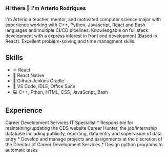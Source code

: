 ### Hi there 👋 I'm Arterio Rodrigues

I'm Arterio a teacher, mentor, and motivated computer science major with experience working with C++, Python, Javascript, React and Bash languages and multiple CI/CD pipelines. Knowledgable on full stack development with a express interest in front end development (Based in React). Excellent problem-solving and time managment skills. 

## Skills
* ⚛ React
* 📱 React Native
* 🔗 Github Jenkins Gradle
* 📕 VS Code, IDLE, Office Suite
* 💻 C++, Pthon, HTML, CSS, JavaScript, Bash

## Experience 

Career Development Services
IT Specialist 
    * Responsible for maintaining/updating the CDS website Career Hunter, the job/internship database including publicity, reporting, data entry and supervision of
      data entry
    * Develop and manage projects and assignments at the discretion of the Director of Career Development Services
    * Design python programs to automate tasks



<!--
[![ArterioRodrigues's GitHub stats](https://github-readme-stats.vercel.app/api?username=ArterioRodrigues)](https://github.com/anuraghazra/github-readme-stats)
**ArterioRodrigues/ArterioRodrigues** is a ✨ _special_ ✨ repository because its `README.md` (this file) appears on your GitHub profile.

Here are some ideas to get you started:

- 🔭 I’m currently working on ...
- 🌱 I’m currently learning ...
- 👯 I’m looking to collaborate on ...
- 🤔 I’m looking for help with ...
- 💬 Ask me about ...
- 📫 How to reach me: ...
- 😄 Pronouns: ...
- ⚡ Fun fact: ...
-->

